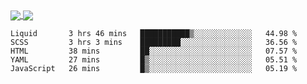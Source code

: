 <a href="https://www.mvuljevas.com">
    <img align="center" src="https://github-readme-stats.vercel.app/api?username=mvuljevas&show_icons=true&theme=dracula" />
</a>
<a href="https://www.mvuljevas.com">
    <img align="center" src="https://github-readme-stats.vercel.app/api/top-langs/?username=mvuljevas&theme=dracula&layout=compact" />
</a>

<br>

<!--START_SECTION:waka-->
```text
Liquid       3 hrs 46 mins   ███████████▒░░░░░░░░░░░░░   44.98 % 
SCSS         3 hrs 3 mins    █████████░░░░░░░░░░░░░░░░   36.56 % 
HTML         38 mins         ██░░░░░░░░░░░░░░░░░░░░░░░   07.57 % 
YAML         27 mins         █▒░░░░░░░░░░░░░░░░░░░░░░░   05.51 % 
JavaScript   26 mins         █▒░░░░░░░░░░░░░░░░░░░░░░░   05.19 % 
```
<!--END_SECTION:waka-->
